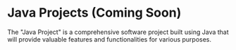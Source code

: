 # Java Projects (Coming Soon)

The "Java Project" is a comprehensive software project built using Java that will provide valuable features and functionalities for various purposes.
